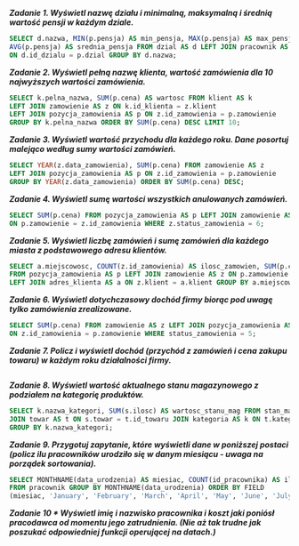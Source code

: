 ***Zadanie 1. Wyświetl nazwę działu i minimalną, maksymalną i średnią wartość pensji w każdym dziale.***
```sql
SELECT d.nazwa, MIN(p.pensja) AS min_pensja, MAX(p.pensja) AS max_pensja,
AVG(p.pensja) AS srednia_pensja FROM dzial AS d LEFT JOIN pracownik AS p
ON d.id_dzialu = p.dzial GROUP BY d.nazwa;
```

***Zadanie 2. Wyświetl pełną nazwę klienta, wartość zamówienia dla 10 najwyższych wartości zamówienia.***
```sql
SELECT k.pelna_nazwa, SUM(p.cena) AS wartosc FROM klient AS k
LEFT JOIN zamowienie AS z ON k.id_klienta = z.klient
LEFT JOIN pozycja_zamowienia AS p ON z.id_zamowienia = p.zamowienie
GROUP BY k.pelna_nazwa ORDER BY SUM(p.cena) DESC LIMIT 10;
```

***Zadanie 3. Wyświetl wartość przychodu dla każdego roku. Dane posortuj malejąco według sumy wartości zamówień.***
```sql
SELECT YEAR(z.data_zamowienia), SUM(p.cena) FROM zamowienie AS z
LEFT JOIN pozycja_zamowienia AS p ON z.id_zamowienia = p.zamowienie
GROUP BY YEAR(z.data_zamowienia) ORDER BY SUM(p.cena) DESC;
```

***Zadanie 4. Wyświetl sumę wartości wszystkich anulowanych zamówień.***
```sql
SELECT SUM(p.cena) FROM pozycja_zamowienia AS p LEFT JOIN zamowienie AS z
ON p.zamowienie = z.id_zamowienia WHERE z.status_zamowienia = 6;
```

***Zadanie 5. Wyświetl liczbę zamówień i sumę zamówień dla każdego miasta z podstawowego adresu klientów.***
```sql
SELECT a.miejscowosc, COUNT(z.id_zamowienia) AS ilosc_zamowien, SUM(p.cena) AS suma_zamowien
FROM pozycja_zamowienia AS p LEFT JOIN zamowienie AS z ON p.zamowienie = z.id_zamowienia
LEFT JOIN adres_klienta AS a ON z.klient = a.klient GROUP BY a.miejscowosc;
```

***Zadanie 6. Wyświetl dotychczasowy dochód firmy biorąc pod uwagę tylko zamówienia zrealizowane.***
```sql
SELECT SUM(p.cena) FROM zamowienie AS z LEFT JOIN pozycja_zamowienia AS p
ON z.id_zamowienia = p.zamowienie WHERE status_zamowienia = 5;
```

***Zadanie 7. Policz i wyświetl dochód (przychód z zamówień i cena zakupu towaru) w każdym roku działalności firmy.***
```sql

```

***Zadanie 8. Wyświetl wartość aktualnego stanu magazynowego z podziałem na kategorię produktów.***
```sql
SELECT k.nazwa_kategori, SUM(s.ilosc) AS wartosc_stanu_mag FROM stan_magazynowy AS s
JOIN towar AS t ON s.towar = t.id_towaru JOIN kategoria AS k ON t.kategoria = k.id_kategori
GROUP BY k.nazwa_kategori;
```

***Zadanie 9. Przygotuj zapytanie, które wyświetli dane w poniższej postaci (policz ilu pracowników urodziło się w danym miesiącu - uwaga na porządek sortowania).***
```sql
SELECT MONTHNAME(data_urodzenia) AS miesiac, COUNT(id_pracownika) AS ilosc_pracownikow
FROM pracownik GROUP BY MONTHNAME(data_urodzenia) ORDER BY FIELD
(miesiac, 'January', 'February', 'March', 'April', 'May', 'June', 'July', 'August', 'September', 'October', 'November', 'December');
```

***Zadanie 10 * Wyświetl imię i nazwisko pracownika i koszt jaki poniósł pracodawca od momentu jego zatrudnienia.
(Nie aż tak trudne jak poszukać odpowiedniej funkcji operującej na datach.)***
```sql
```
